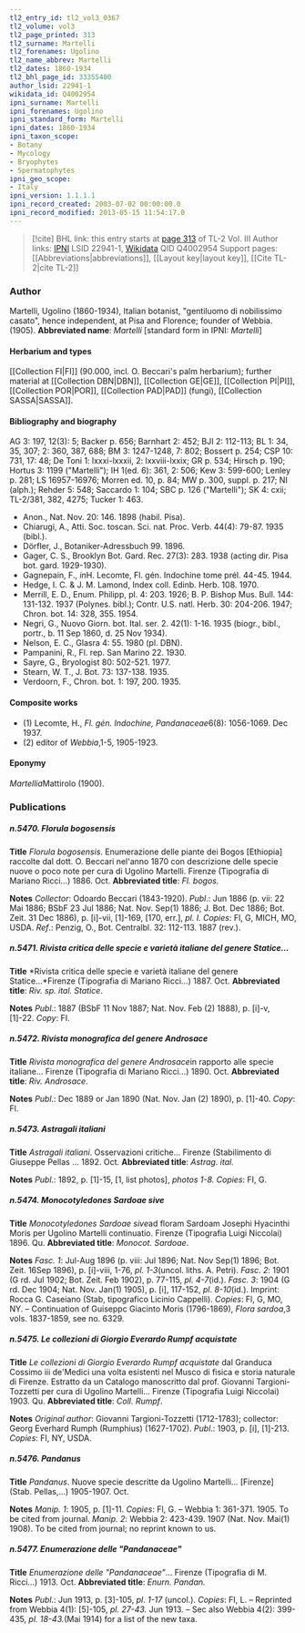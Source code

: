 ```yaml
---
tl2_entry_id: tl2_vol3_0367
tl2_volume: vol3
tl2_page_printed: 313
tl2_surname: Martelli
tl2_forenames: Ugolino
tl2_name_abbrev: Martelli
tl2_dates: 1860-1934
tl2_bhl_page_id: 33355400
author_lsid: 22941-1
wikidata_id: Q4002954
ipni_surname: Martelli
ipni_forenames: Ugolino
ipni_standard_form: Martelli
ipni_dates: 1860-1934
ipni_taxon_scope: 
- Botany
- Mycology
- Bryophytes
- Spermatophytes
ipni_geo_scope: 
- Italy
ipni_version: 1.1.1.1
ipni_record_created: 2003-07-02 00:00:00.0
ipni_record_modified: 2013-05-15 11:54:17.0
---
```


> [!cite] BHL link: this entry starts at [page 313](https://www.biodiversitylibrary.org/page/33355400) of TL-2 Vol. III
> Author links: [IPNI](https://www.ipni.org/a/22941-1) LSID 22941-1, [Wikidata](https://www.wikidata.org/wiki/Q4002954) QID Q4002954
> Support pages: [[Abbreviations|abbreviations]], [[Layout key|layout key]], [[Cite TL-2|cite TL-2]]

### Author

Martelli, Ugolino (1860-1934), Italian botanist, "gentiluomo di nobilissimo casato", hence independent, at Pisa and Florence; founder of Webbia. (1905). 
**Abbreviated name**: *Martelli* \[standard form in IPNI: *Martelli*\]

#### Herbarium and types

[[Collection FI|FI]] (90.000, incl. O. Beccari's palm herbarium); further material at [[Collection DBN|DBN]], [[Collection GE|GE]], [[Collection PI|PI]], [[Collection POR|POR]], [[Collection PAD|PAD]] (fungi), [[Collection SASSA|SASSA]].

#### Bibliography and biography

AG 3: 197, 12(3): 5; Backer p. 656; Barnhart 2: 452; BJI 2: 112-113; BL 1: 34, 35, 307; 2: 360, 387, 688; BM 3: 1247-1248, 7: 802; Bossert p. 254; CSP 10: 731, 17: 48; De Toni 1: lxxxi-lxxxii, 2: lxxviii-lxxix; GR p. 534; Hirsch p. 190; Hortus 3: 1199 ("Martelli"); IH 1(ed. 6): 361, 2: 506; Kew 3: 599-600; Lenley p. 281; LS 16957-16976; Morren ed. 10, p. 84; MW p. 300, suppl. p. 217; NI (alph.); Rehder 5: 548; Saccardo 1: 104; SBC p. 126 ("Martelli"); SK 4: cxii; TL-2/381, 382, 4275; Tucker 1: 463.
- Anon., Nat. Nov. 20: 146. 1898 (habil. Pisa).
- Chiarugi, A., Atti. Soc. toscan. Sci. nat. Proc. Verb. 44(4): 79-87. 1935 (bibl.).
- Dörfler, J., Botaniker-Adressbuch 99. 1896.
- Gager, C. S., Brooklyn Bot. Gard. Rec. 27(3): 283. 1938 (acting dir. Pisa bot. gard. 1929-1930).
- Gagnepain, F., *in*H. Lecomte, Fl. gén. Indochine tome prél. 44-45. 1944.
- Hedge, I. C. & J. M. Lamond, Index coll. Edinb. Herb. 108. 1970.
- Merrill, E. D., Enum. Philipp, pl. 4: 203. 1926; B. P. Bishop Mus. Bull. 144: 131-132. 1937 (Polynes. bibl.); Contr. U.S. natl. Herb. 30: 204-206. 1947; Chron. bot. 14: 328, 355. 1954.
- Negri, G., Nuovo Giorn. bot. Ital. ser. 2. 42(1): 1-16. 1935 (biogr., bibl., portr., b. 11 Sep 1860, d. 25 Nov 1934).
- Nelson, E. C., Glasra 4: 55. 1980 (pl. DBN).
- Pampanini, R., Fl. rep. San Marino 22. 1930.
- Sayre, G., Bryologist 80: 502-521. 1977.
- Stearn, W. T., J. Bot. 73: 137-138. 1935.
- Verdoorn, F., Chron. bot. 1: 197, 200. 1935.

#### Composite works

- (1) Lecomte, H., *Fl. gén. Indochine, Pandanaceae*6(8): 1056-1069. Dec 1937.
- (2) editor of *Webbia*,1-5, 1905-1923.

#### Eponymy

*Martellia*Mattirolo (1900).

### Publications

##### n.5470. Florula bogosensis

**Title**
*Florula bogosensis*. Enumerazione delle piante dei Bogos \[Ethiopia\] raccolte dal dott. O. Beccari nel'anno 1870 con descrizione delle specie nuove o poco note per cura di Ugolino Martelli. Firenze (Tipografia di Mariano Ricci...) 1886. Oct.
**Abbreviated title**: *Fl. bogos.*

**Notes**
*Collector*: Odoardo Beccari (1843-1920).
*Publ*.: Jun 1886 (p. vii: 22 Mai 1886; BSbF 23 Jul 1886; Nat. Nov. Sep(1) 1886; J. Bot. Dec 1886; Bot. Zeit. 31 Dec 1886), p. \[i\]-vii, \[1\]-169, \[170, err.\], *pl. I. Copies*: Fl, G, MICH, MO, USDA.
*Ref*.: Penzig, O., Bot. Centralbl. 32: 112-113. 1887 (rev.).

##### n.5471. Rivista critica delle specie e varietà italiane del genere Statice...

**Title**
*Rivista critica delle specie e varietà italiane del genere Statice...*Firenze (Tipografia di Mariano Ricci...) 1887. Oct.
**Abbreviated title**: *Riv. sp. ital. Statice*.

**Notes**
*Publ*.: 1887 (BSbF 11 Nov 1887; Nat. Nov. Feb (2) 1888), p. \[i\]-v, \[1\]-22. *Copy*: FI.

##### n.5472. Rivista monografica del genere Androsace

**Title**
*Rivista monografica del genere Androsace*in rapporto alle specie italiane... Firenze (Tipografia di Mariano Ricci...) 1890. Oct.
**Abbreviated title**: *Riv. Androsace*.

**Notes**
*Publ*.: Dec 1889 or Jan 1890 (Nat. Nov. Jan (2) 1890), p. \[1\]-40. *Copy*: Fl.

##### n.5473. Astragali italiani

**Title**
*Astragali italiani*. Osservazioni critiche... Firenze (Stabilimento di Giuseppe Pellas ... 1892. Oct.
**Abbreviated title**: *Astrag. ital.*

**Notes**
*Publ*.: 1892, p. \[1\]-15, \[1, list photos\], *photos 1-8. Copies*: FI, G.

##### n.5474. Monocotyledones Sardoae sive

**Title**
*Monocotyledones Sardoae sive*ad floram Sardoam Josephi Hyacinthi Moris per Ugolino Martelli continuatio. Firenze (Tipografia Luigi Niccolai) 1896. Qu.
**Abbreviated title**: *Monocot. Sardoae*.

**Notes**
*Fasc. 1*: Jul-Aug 1896 (p. viii: Jul 1896; Nat. Nov Sep(1) 1896; Bot. Zeit. 16Sep 1896), p. \[i\]-viii, 1-76, *pl. 1-3*(uncol. liths. A. Petri).
*Fasc. 2*: 1901 (G rd. Jul 1902; Bot. Zeit. Feb 1902), p. 77-115, *pl. 4-7*(id.).
*Fasc. 3*: 1904 (G rd. Dec 1904; Nat. Nov. Jan(1) 1905), p. \[i\], 117-152, *pl*. *8-10*(id.). Imprint: Rocca G. Caseiano (Stab, tipografico Licinio Cappelli).
*Copies*: Fl, G, MO, NY. – Continuation of Guiseppc Giacinto Moris (1796-1869), *Flora* *sardoa*,3 vols. 1837-1859, see no. 6329.

##### n.5475. Le collezioni di Giorgio Everardo Rumpf acquistate

**Title**
*Le collezioni di Giorgio Everardo Rumpf acquistate* dal Granduca Cossimo iii de'Medici una volta esistenti nel Musco di fisica e storia naturale di Firenze. Estratto da un Catalogo manoscritto dal prof. Giovanni Targioni-Tozzetti per cura di Ugolino Martelli... Firenze (Tipografia Luigi Niccolai) 1903. Qu.
**Abbreviated title**: *Coll. Rumpf*.

**Notes**
*Original author*: Giovanni Targioni-Tozzetti (1712-1783); collector: Georg Everhard Rumph (Rumphius) (1627-1702).
*Publ*.: 1903, p. \[i\], \[1\]-213. *Copies*: FI, NY, USDA.

##### n.5476. Pandanus

**Title**
*Pandanus*. Nuove specie descritte da Ugolino Martelli... \[Firenze\] (Stab. Pellas,...) 1905-1907. Oct.

**Notes**
*Manip. 1*: 1905, p. \[1\]-11. *Copies*: Fl, G. – Webbia 1: 361-371. 1905. To be cited from journal.
*Manip. 2*: Webbia 2: 423-439. 1907 (Nat. Nov. Mai(1) 1908). To be cited from journal; no reprint known to us.

##### n.5477. Enumerazione delle "Pandanaceae"

**Title**
*Enumerazione delle "Pandanaceae"*... Firenze (Tipografia di M. Ricci...) 1913. Oct.
**Abbreviated title**: *Enurn. Pandan.*

**Notes**
*Publ*.: Jun 1913, p. \[3\]-105, *pl*. *1-17* (uncol.). *Copies*: FI, L. – Reprinted from Webbia 4(1): \[5\]-105, *pl. 27-43.* Jun 1913. – Sec also Webbia 4(2): 399-435, *pl. 18-43.*(Mai 1914) for a list of the new taxa.

